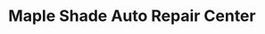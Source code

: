 ---
title: "Maple Shade Auto Repair Center"
url: /maple-shade-township/maple-shade-auto-repair-center/
shop: car repair
---